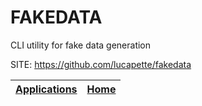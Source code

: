 # FAKEDATA

 CLI utility for fake data generation

 SITE: https://github.com/lucapette/fakedata

 | [Applications](https://portable-linux-apps.github.io/apps.html) | [Home](https://portable-linux-apps.github.io)
 | --- | --- |
